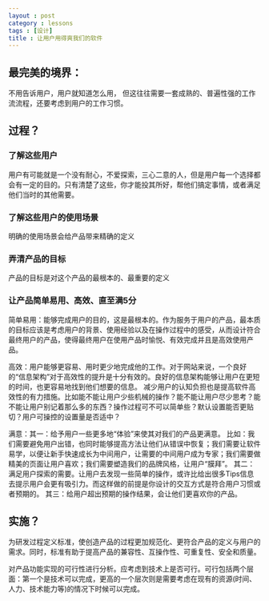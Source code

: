 ```yaml
---
layout : post
category : lessons
tags : [设计]
title : 让用户用得爽我们的软件
---
```


## 最完美的境界：

不用告诉用户，用户就知道怎么用， 但这往往需要一套成熟的、普遍性强的工作流流程，还要考虑到用户的工作习惯。


## 过程？


### 了解这些用户

用户有可能就是一个没有耐心，不爱探索，三心二意的人，但是用户每一个选择都会有一定的目的。只有清楚了这些，你才能投其所好，帮他们搞定事情，或者满足他们当时的其他需要。

### 了解这些用户的使用场景

明确的使用场景会给产品带来精确的定义

### 弄清产品的目标

产品的目标是对这个产品的最根本的、最重要的定义

### 让产品简单易用、高效、直至满5分

简单易用：能够完成用户的目的，这是最根本的。作为服务于用户的产品，最本质的目标应该是考虑用户的背景、使用经验以及在操作过程中的感受，从而设计符合最终用户的产品，使得最终用户在使用产品时愉悦、有效完成并且是高效使用产品。

高效：用户能够更容易、用时更少地完成他的工作。对于网站来说，一个良好的“信息架构”对于高效性的提升是十分有效的。良好的信息架构能够让用户在更短的时间，也更容易地找到他们想要的信息。 减少用户的认知负担也是提高软件高效性的有力措施。比如能不能让用户少些机械的操作？能不能让用户尽少思考？能不能让用户别记着那么多的东西？操作过程可不可以简单些？默认设置能否更贴切？用户可操控的设置量是否适中？

满意：其一：给予用户一些更多地“体验”来使其对我们的产品更满意。 比如：我们需要避免用户出错，也同时能够提高方法让他们从错误中恢复；我们需要让软件易学，以便让新手快速成长为中间用户，让需要的中间用户成为专家；我们需要做精美的页面让用户喜欢；我们需要塑造我们的品牌风格，让用户“膜拜”。
其二：满足用户探索的需要。让用户去发现一些简单的操作，或许比给出很多Tips信息去提示用户会更有吸引力。而这样做的前提是你设计的交互方式是符合用户习惯或者预期的。
其三：给用户超出预期的操作结果，会让他们更喜欢你的产品。

## 实施？

为研发过程定义标准，使创造产品的过程更加规范化、更符合产品的定义与用户的需求。同时，标准有助于提高产品的兼容性、互操作性、可重复性、安全和质量。

对产品功能实现的可行性进行分析。应考虑到技术上是否可行。可行包括两个层面：第一个是技术可以完成，更高的一个层次则是需要考虑在现有的资源(时间、人力、技术能力等)的情况下时候可以完成。
